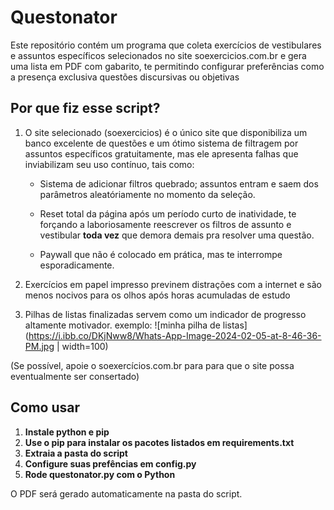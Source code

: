 # Questonator
Este repositório contém um programa que coleta exercícios de vestibulares e assuntos específicos selecionados no site soexercicios.com.br e gera uma lista em PDF com gabarito, te permitindo configurar preferências como a presença exclusiva questões discursivas ou objetivas


## Por que fiz esse script?

1. O site selecionado (soexercicios) é o único site que disponibiliza um banco excelente de questões e um ótimo sistema de filtragem por assuntos específicos gratuitamente, mas ele apresenta falhas que inviabilizam seu uso contínuo, tais como:

    * Sistema de adicionar filtros quebrado; assuntos entram e saem dos parâmetros aleatóriamente no momento da seleção.

    * Reset total da página após um período curto de inatividade, te forçando a laboriosamente reescrever os filtros de assunto e vestibular __toda vez__ que demora demais pra resolver uma questão.

    * Paywall que não é colocado em prática, mas te interrompe esporadicamente.


2. Exercícios em papel impresso previnem distrações com a internet e são menos nocivos para os olhos após horas acumuladas de estudo

3. Pilhas de listas finalizadas servem como um indicador de progresso altamente motivador. exemplo:
![minha pilha de listas](https://i.ibb.co/DKjNww8/Whats-App-Image-2024-02-05-at-8-46-36-PM.jpg | width=100)

(Se possível, apoie o soexercícios.com.br para para que o site possa eventualmente ser consertado)

## Como usar

1. __Instale python e pip__
2. __Use o pip para instalar os pacotes listados em requirements.txt__
3. __Extraia a pasta do script__
4. __Configure suas prefências em config.py__
5. __Rode questonator.py com o Python__

O PDF será gerado automaticamente na pasta do script.

